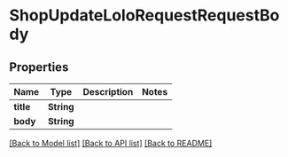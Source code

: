 # ShopUpdateLoloRequestRequestBody

## Properties

Name | Type | Description | Notes
------------ | ------------- | ------------- | -------------
**title** | **String** |  | 
**body** | **String** |  | 

[[Back to Model list]](../README.md#documentation-for-models) [[Back to API list]](../README.md#documentation-for-api-endpoints) [[Back to README]](../README.md)


